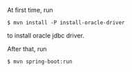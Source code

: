 At first time, run

    $ mvn install -P install-oracle-driver

to install oracle jdbc driver.

After that, run

    $ mvn spring-boot:run
